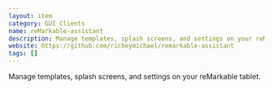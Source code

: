 ```yaml
---
layout: item
category: GUI Clients
name: reMarkable-assistant
description: Manage templates, splash screens, and settings on your reMarkable tablet.
website: https://github.com/richeymichael/remarkable-assistant
tags: []
---
```


Manage templates, splash screens, and settings on your reMarkable tablet.
